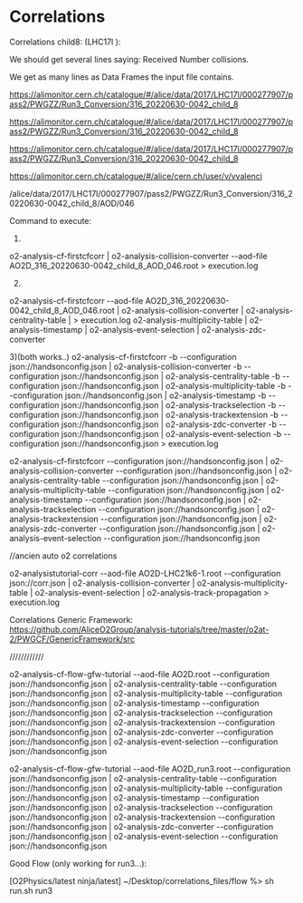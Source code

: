 # Correlations


Correlations child8: (LHC17l ): 

We should get several lines saying: Received Number collisions.

We get as many lines as Data Frames the input file contains.


https://alimonitor.cern.ch/catalogue/#/alice/data/2017/LHC17l/000277907/pass2/PWGZZ/Run3_Conversion/316_20220630-0042_child_8

https://alimonitor.cern.ch/catalogue/#/alice/data/2017/LHC17l/000277907/pass2/PWGZZ/Run3_Conversion/316_20220630-0042_child_8

https://alimonitor.cern.ch/catalogue/#/alice/data/2017/LHC17l/000277907/pass2/PWGZZ/Run3_Conversion/316_20220630-0042_child_8

https://alimonitor.cern.ch/catalogue/#/alice/cern.ch/user/v/vvalenci

/alice/data/2017/LHC17l/000277907/pass2/PWGZZ/Run3_Conversion/316_20220630-0042_child_8/AOD/046

Command to execute:

1)
o2-analysis-cf-firstcfcorr | o2-analysis-collision-converter --aod-file AO2D_316_20220630-0042_child_8_AOD_046.root  > execution.log

2)
o2-analysis-cf-firstcfcorr --aod-file AO2D_316_20220630-0042_child_8_AOD_046.root | o2-analysis-collision-converter | o2-analysis-centrality-table | > execution.log o2-analysis-multiplicity-table | o2-analysis-timestamp  | o2-analysis-event-selection  | o2-analysis-zdc-converter 

3)(both works..)
o2-analysis-cf-firstcfcorr -b --configuration json://handsonconfig.json | o2-analysis-collision-converter -b --configuration json://handsonconfig.json | o2-analysis-centrality-table -b --configuration json://handsonconfig.json | o2-analysis-multiplicity-table -b --configuration json://handsonconfig.json | o2-analysis-timestamp -b --configuration json://handsonconfig.json | o2-analysis-trackselection -b --configuration json://handsonconfig.json | o2-analysis-trackextension -b --configuration json://handsonconfig.json | o2-analysis-zdc-converter  -b --configuration json://handsonconfig.json | o2-analysis-event-selection -b --configuration json://handsonconfig.json > execution.log

o2-analysis-cf-firstcfcorr --configuration json://handsonconfig.json | o2-analysis-collision-converter --configuration json://handsonconfig.json | o2-analysis-centrality-table --configuration json://handsonconfig.json | o2-analysis-multiplicity-table --configuration json://handsonconfig.json | o2-analysis-timestamp --configuration json://handsonconfig.json | o2-analysis-trackselection --configuration json://handsonconfig.json | o2-analysis-trackextension --configuration json://handsonconfig.json | o2-analysis-zdc-converter  --configuration json://handsonconfig.json | o2-analysis-event-selection --configuration json://handsonconfig.json





//ancien auto o2 correlations

o2-analysistutorial-corr --aod-file AO2D-LHC21k6-1.root --configuration json://corr.json | o2-analysis-collision-converter | o2-analysis-multiplicity-table  | o2-analysis-event-selection | o2-analysis-track-propagation > execution.log

Correlations Generic Framework:
https://github.com/AliceO2Group/analysis-tutorials/tree/master/o2at-2/PWGCF/GenericFramework/src



////////////

o2-analysis-cf-flow-gfw-tutorial --aod-file AO2D.root --configuration json://handsonconfig.json | o2-analysis-centrality-table --configuration json://handsonconfig.json | o2-analysis-multiplicity-table --configuration json://handsonconfig.json | o2-analysis-timestamp --configuration json://handsonconfig.json | o2-analysis-trackselection --configuration json://handsonconfig.json | o2-analysis-trackextension --configuration json://handsonconfig.json | o2-analysis-zdc-converter  --configuration json://handsonconfig.json | o2-analysis-event-selection --configuration json://handsonconfig.json

o2-analysis-cf-flow-gfw-tutorial --aod-file AO2D_run3.root --configuration json://handsonconfig.json | o2-analysis-centrality-table --configuration json://handsonconfig.json | o2-analysis-multiplicity-table --configuration json://handsonconfig.json | o2-analysis-timestamp --configuration json://handsonconfig.json | o2-analysis-trackselection --configuration json://handsonconfig.json | o2-analysis-trackextension --configuration json://handsonconfig.json | o2-analysis-zdc-converter  --configuration json://handsonconfig.json | o2-analysis-event-selection --configuration json://handsonconfig.json

Good Flow (only working for run3…):

 [O2Physics/latest ninja/latest] ~/Desktop/correlations_files/flow %> sh run.sh run3
